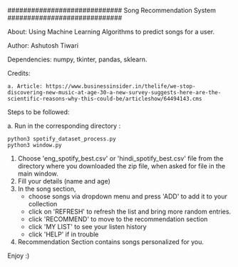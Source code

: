 #############################
Song Recommendation System
#############################

About: Using Machine Learning Algorithms to predict songs for a user.

Author: Ashutosh Tiwari

Dependencies: numpy, tkinter, pandas, sklearn.

Credits:

	a. Article: https://www.businessinsider.in/thelife/we-stop-discovering-new-music-at-age-30-a-new-survey-suggests-here-are-the-scientific-reasons-why-this-could-be/articleshow/64494143.cms

Steps to be followed:

a. Run in the corresponding directory :

	python3 spotify_dataset_process.py
	python3 window.py

1. Choose 'eng_spotify_best.csv' or 'hindi_spotify_best.csv' file from the directory where you downloaded the zip file, when asked for file in the main window.
2. Fill your details (name and age)
3. In the song section,
 	 - choose songs via dropdown menu and press 'ADD' to add it to your collection
 	 - click on 'REFRESH' to refresh the list and bring more random entries.
 	 - click 'RECOMMEND' to move to the recommendation section
 	 - click 'MY LIST' to see your listen history
	 - click 'HELP' if in trouble	
4. Recommendation Section contains songs personalized for you.

Enjoy :)

